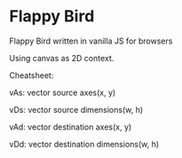 # Flappy Bird
 Flappy Bird written in vanilla JS for browsers
 
 Using canvas as 2D context.

Cheatsheet:

vAs: vector source axes(x, y)

vDs: vector source dimensions(w, h)


vAd: vector destination axes(x, y)

vDd: vector destination dimensions(w, h)
